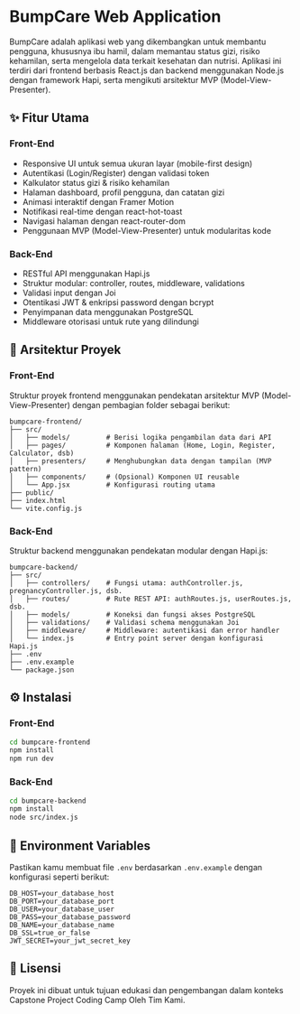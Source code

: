 
# BumpCare Web Application

BumpCare adalah aplikasi web yang dikembangkan untuk membantu pengguna, khususnya ibu hamil, dalam memantau status gizi, risiko kehamilan, serta mengelola data terkait kesehatan dan nutrisi. Aplikasi ini terdiri dari frontend berbasis React.js dan backend menggunakan Node.js dengan framework Hapi, serta mengikuti arsitektur MVP (Model-View-Presenter).

## ✨ Fitur Utama

### Front-End
- Responsive UI untuk semua ukuran layar (mobile-first design)
- Autentikasi (Login/Register) dengan validasi token
- Kalkulator status gizi & risiko kehamilan
- Halaman dashboard, profil pengguna, dan catatan gizi
- Animasi interaktif dengan Framer Motion
- Notifikasi real-time dengan react-hot-toast
- Navigasi halaman dengan react-router-dom
- Penggunaan MVP (Model-View-Presenter) untuk modularitas kode

### Back-End
- RESTful API menggunakan Hapi.js
- Struktur modular: controller, routes, middleware, validations
- Validasi input dengan Joi
- Otentikasi JWT & enkripsi password dengan bcrypt
- Penyimpanan data menggunakan PostgreSQL
- Middleware otorisasi untuk rute yang dilindungi

## 🧱 Arsitektur Proyek

### Front-End
Struktur proyek frontend menggunakan pendekatan arsitektur MVP (Model-View-Presenter) dengan pembagian folder sebagai berikut:

```
bumpcare-frontend/
├── src/
│   ├── models/         # Berisi logika pengambilan data dari API
│   ├── pages/          # Komponen halaman (Home, Login, Register, Calculator, dsb)
│   ├── presenters/     # Menghubungkan data dengan tampilan (MVP pattern)
│   ├── components/     # (Opsional) Komponen UI reusable
│   └── App.jsx         # Konfigurasi routing utama
├── public/
├── index.html
└── vite.config.js
```

### Back-End
Struktur backend menggunakan pendekatan modular dengan Hapi.js:

```
bumpcare-backend/
├── src/
│   ├── controllers/    # Fungsi utama: authController.js, pregnancyController.js, dsb.
│   ├── routes/         # Rute REST API: authRoutes.js, userRoutes.js, dsb.
│   ├── models/         # Koneksi dan fungsi akses PostgreSQL
│   ├── validations/    # Validasi schema menggunakan Joi
│   ├── middleware/     # Middleware: autentikasi dan error handler
│   └── index.js        # Entry point server dengan konfigurasi Hapi.js
├── .env
├── .env.example
└── package.json
```

## ⚙️ Instalasi

### Front-End
```bash
cd bumpcare-frontend
npm install
npm run dev
```

### Back-End
```bash
cd bumpcare-backend
npm install
node src/index.js
```

## 📁 Environment Variables

Pastikan kamu membuat file `.env` berdasarkan `.env.example` dengan konfigurasi seperti berikut:

```
DB_HOST=your_database_host
DB_PORT=your_database_port
DB_USER=your_database_user
DB_PASS=your_database_password
DB_NAME=your_database_name
DB_SSL=true_or_false
JWT_SECRET=your_jwt_secret_key
```

## 📄 Lisensi

Proyek ini dibuat untuk tujuan edukasi dan pengembangan dalam konteks Capstone Project Coding Camp Oleh Tim Kami.